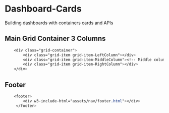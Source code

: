 # Dashboard-Cards
Building dashboards with containers cards and APIs

## Main Grid Container 3 Columns

```css
    <div class="grid-container">  
        <div class="grid-item grid-item-LeftColumn"></div>
        <div class="grid-item grid-item-MiddleColumn"><!-- Middle column --></div>
        <div class="grid-item grid-item-RightColumn"></div>
    </div>
```

## Footer

```css
    <footer>
        <div w3-include-html="assets/nav/footer.html"></div>
     </footer>
```
